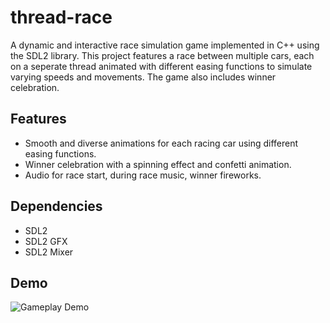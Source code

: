 # thread-race
A dynamic and interactive race simulation game implemented in C++ using the SDL2 library. This project features a race between multiple cars, each on a seperate thread animated with different easing functions to simulate varying speeds and movements. The game also includes winner celebration.

## Features
- Smooth and diverse animations for each racing car using different easing functions.
- Winner celebration with a spinning effect and confetti animation.
- Audio for race start, during race music, winner fireworks.

## Dependencies
- SDL2
- SDL2 GFX
- SDL2 Mixer

## Demo
![Gameplay Demo](./demo.gif)
